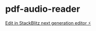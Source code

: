 # pdf-audio-reader

[Edit in StackBlitz next generation editor ⚡️](https://stackblitz.com/~/github.com/Archermann/pdf-audio-reader)